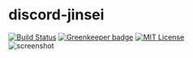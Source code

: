 # discord-jinsei
[![Build Status](https://travis-ci.com/prince0203/discord-jinsei.svg?branch=master)](https://travis-ci.com/prince0203/discord-jinsei)
[![Greenkeeper badge](https://badges.greenkeeper.io/prince0203/discord-jinsei.svg)](https://greenkeeper.io/)
[![MIT License](https://img.shields.io/badge/license-MIT-brightgreen.svg?style=flat)](LICENSE)  
![screenshot](https://github.com/prince0203/discord-jinsei/raw/master/screenshot.png)

